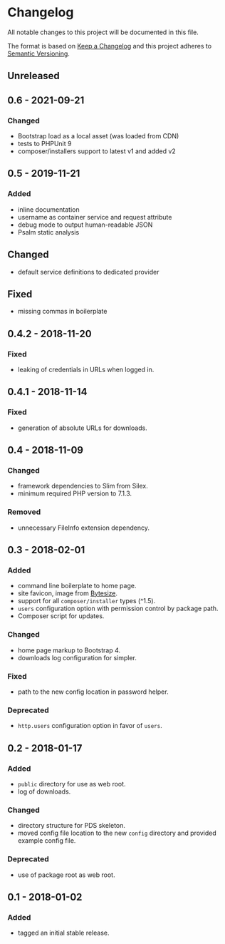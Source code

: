 # Changelog
All notable changes to this project will be documented in this file.

The format is based on [Keep a Changelog](http://keepachangelog.com/en/1.0.0/)
and this project adheres to [Semantic Versioning](http://semver.org/spec/v2.0.0.html).

## Unreleased

## 0.6 - 2021-09-21

### Changed
- Bootstrap load as a local asset (was loaded from CDN)
- tests to PHPUnit 9
- composer/installers support to latest v1 and added v2

## 0.5 - 2019-11-21

### Added
- inline documentation
- username as container service and request attribute
- debug mode to output human-readable JSON
- Psalm static analysis

## Changed
- default service definitions to dedicated provider

## Fixed
- missing commas in boilerplate

## 0.4.2 - 2018-11-20

### Fixed

- leaking of credentials in URLs when logged in.

## 0.4.1 - 2018-11-14

### Fixed

- generation of absolute URLs for downloads.

## 0.4 - 2018-11-09

### Changed

- framework dependencies to Slim from Silex.
- minimum required PHP version to 7.1.3. 

### Removed

- unnecessary FileInfo extension dependency.

## 0.3 - 2018-02-01

### Added
- command line boilerplate to home page.
- site favicon, image from [Bytesize](https://danklammer.com/bytesize-icons/).
- support for all `composer/installer` types (^1.5).
- `users` configuration option with permission control by package path.
- Composer script for updates.

### Changed
- home page markup to Bootstrap 4.
- downloads log configuration for simpler.

### Fixed
- path to the new config location in password helper.

### Deprecated
- `http.users` configuration option in favor of `users`.

## 0.2 - 2018-01-17

### Added
- `public` directory for use as web root.
- log of downloads.

### Changed
- directory structure for PDS skeleton.
- moved config file location to the new `config` directory and provided example config file.

### Deprecated
- use of package root as web root.

## 0.1 - 2018-01-02

### Added
- tagged an initial stable release.
